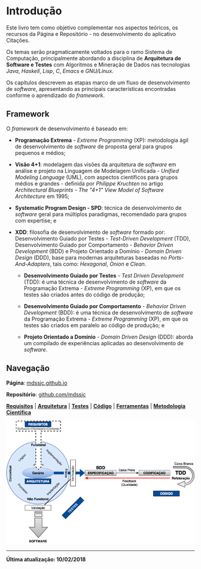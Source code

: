 # Introdução

Este livro tem como objetivo complementar nos aspectos teóricos, os recursos da Página e Repositório - no desenvolvimento do aplicativo Citações.

Os temas serão pragmaticamente voltados para o ramo Sistema de Computação, principalmente abordando a disciplina de **Arquitetura de Software e Testes** com Algoritmos e Mineração de Dados nas tecnologias _Java_, _Haskell_, _Lisp_, _C_, _Emacs_ e _GNU/Linux_.

Os capítulos descrevem as etapas marco de um fluxo de desenvolvimento de _software_, apresentando as principais características encontradas conforme o aprendizado do _framework_.

## Framework

O _framework_ de desenvolvimento é baseado em:

* **Programação Extrema** - _Extreme Programming_ (XP): metodologia ágil de desenvolvimento de _software_ de proposta geral para grupos pequenos e médios;

* **Visão 4+1**: modelagem das visões da arquitetura de _software_ em análise e projeto na Linguagem de Modelagem Unificada - _Unified Modeling Language_ (UML), com aspectos científicos para grupos médios e grandes - definida por _Philippe Kruchten_ no artigo _Architectural Blueprints - The "4+1" View Model of Software Architecture_ em 1995;

* **Systematic Program Design - SPD**: técnica de desenvolvimento de _software_ geral para múltiplos paradigmas, recomendado para grupos com expertise; e

* **XDD**: filosofia de desenvolvimento de _software_ formado por: Desenvolvimento Guiado por Testes - _Test-Driven Development_ (TDD), Desenvolvimento Guiado por Comportamento - _Behavior Driven Development_ (BDD) e Projeto Orientado a Domínio - _Domain Driven Design_ (DDD), base para modernas arquiteturas baseadas no _Ports-And-Adapters_, tais como: _Hexagonal_, _Onion_ e _Clean_.

  * **Desenvolvimento Guiado por Testes** - _Test Driven Development_ (TDD): é uma técnica de desenvolvimento de _software_ da Programação Extrema - _Extreme Programming_ (XP), em que os testes são criados antes do código de produção;

  * **Desenvolvimento Guiado por Comportamento** - _Behavior Driven Development_ (BDD): é uma técnica de desenvolvimento de _software_ da Programação Extrema - _Extreme Programming_ (XP), em que os testes são criados em paralelo ao código de produção; e

  * **Projeto Orientado a Domínio** - _Domain Driven Design_ (DDD): aborda um compilado de experiências aplicadas ao desenvolvimento de _software_.

## Navegação

**Página**: [mdssjc.github.io](http://goo.gl/wfgE07 "Página do MDS")

**Repositório**: [github.com/mdssjc](http://goo.gl/FvxXNM "Repositório do MDS")

**[Requisitos](requisitos/README.md)** | **[Arquitetura](arquitetura/README.md)** | **[Testes](testes/README.md)** | **[Código](codigo/README.md)** | **[Ferramentas](ferramentas/README.md)** | **[Metodologia Científica](metodologia-cientifica/README.md)**

![](images/arquitetura-software.png)

---

**Última atualização: 10/02/2018**
